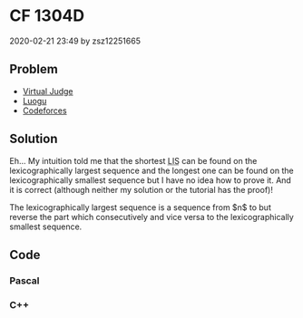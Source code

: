 <h1>CF 1304D</h1>
<p><time>2020-02-21 23:49</time> by zsz12251665</p>
<section>
	<h2>Problem</h2>
	<ul class="buttonList">
		<a target="_blank" href="https://vjudge.net/problem/CodeForces-1304D"><li>Virtual Judge</li></a>
		<a target="_blank" href="https://www.luogu.com.cn/problem/CF1304D"><li>Luogu</li></a>
		<a target="_blank" href="https://codeforces.com/problemset/problem/1304/D"><li>Codeforces</li></a>
	</ul>
</section>
<section>
	<h2>Solution</h2>
	<p>Eh... My intuition told me that the shortest <abbr title="longest increasing subsequence">LIS</abbr> can be found on the lexicographically largest sequence and the longest one can be found on the lexicographically smallest sequence but I have no idea how to prove it. And it is correct (although neither my solution or the tutorial has the proof)! </p>
	<p>The lexicographically largest sequence is a sequence from $n$ to <data value="c{1}"></data> but reverse the part which <data value="v{a}b{v{i}}o{&lt;}v{a}b{v{i}o{+}c{1}}"></data> consecutively and vice versa to the lexicographically smallest sequence. </p>
</section>
<section>
	<h2>Code</h2>
	<section>
		<h3>Pascal</h3>
		<code lang="pas"></code>
	</section>
	<section>
		<h3>C++</h3>
		<code lang="cpp"></code>
	</section>
</section>
